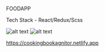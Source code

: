 
FOODAPP 

Tech Stack - React/Redux/Scss


![alt text](https://media.discordapp.net/attachments/630797359252504643/852942294738010122/unknown.png?width=960&height=487)
![alt text](https://media.discordapp.net/attachments/630797359252504643/852942339345350686/unknown.png)








https://cookingbookagnitor.netlify.app
